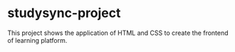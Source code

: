 # studysync-project
This project shows the application of HTML and CSS to create the frontend of learning platform.
